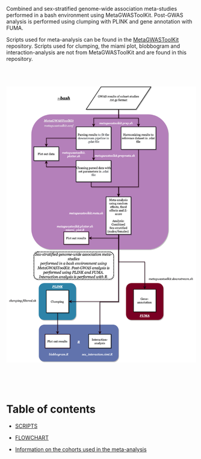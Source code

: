 Combined and sex-stratified genome-wide association meta-studies performed in a bash environment using  MetaGWASToolKit. Post-GWAS analysis is performed using clumping with PLINK and gene annotation with FUMA. 

Scripts used for meta-analysis can be found in the [MetaGWASToolKit](https://github.com/swvanderlaan/MetaGWASToolKit.git) repository. 
Scripts used for clumping, the miami plot, blobbogram and interaction-analysis are not from MetaGWASToolKit and are found in this repository.

<br><br><br>
![Alt text](https://github.com/xEmz/UMC-GWAS-cIMT/blob/97f50fb5532a0758e47736762cc6b63b54be4ccc/Meta-analysis/cIMT-meta.drawio.png)

</br></br></br>
# Table of contents


- [SCRIPTS](https://github.com/xEmz/UMC-GWAS-cIMT/blob/2f335d6718aee6cea9715422783da142525b7c0d/Meta-analysis/cIMT-meta.drawio.png)

- [FLOWCHART](https://github.com/xEmz/UMC-GWAS-cIMT/blob/97f50fb5532a0758e47736762cc6b63b54be4ccc/Meta-analysis/cIMT-meta.drawio.png)

- [Information on the cohorts used in the meta-analysis](https://github.com/xEmz/UMC-GWAS-cIMT/blob/main/Meta-analysis/Cohort_Data.xlsx)
